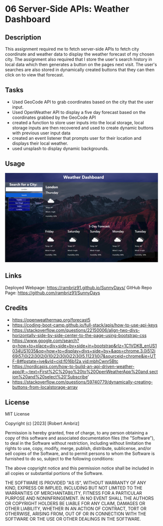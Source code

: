 # 06 Server-Side APIs: Weather Dashboard

## Description

This assignment required me to fetch server-side APIs to fetch city coordinate and weather data to display the weather forecast of my chosen city. The assignment also required that I store the user's search history in local data which then generates a button on the pages next visit. The user's searches are also stored in dynamically created buttons that they can then click on to view that forecast. 

## Tasks 

- Used GeoCode API to grab coordinates based on the city that the user input.
- Used OpenWeather API to display a five day forecast based on the coordinates grabbed by the GeoCode API
- created a function to store user inputs into the local storage, local storage inputs are then recovered and used to create dynamic buttons with previous user input data
- created an event listener that prompts user for their location and displays their local weather.
- used unsplash to display dynamic backgrounds.

## Usage

![Alt text](Assets/WeatherApp%20screenshot.png)

## Links
Deployed Webpage: https://rambriz91.github.io/SunnyDays/
GitHub Repo Page: https://github.com/rambriz91/SunnyDays

## Credits

- https://openweathermap.org/forecast5
- https://coding-boot-camp.github.io/full-stack/apis/how-to-use-api-keys
- https://stackoverflow.com/questions/22150006/align-two-divs-horizontally-side-by-side-center-to-the-page-using-bootstrap-css
- https://www.google.com/search?q=how+to+place+div+side+by+side+in+bootstrap&rlz=1C1VDKB_enUS1034US1035&oq=how+to+display+divs+side+by+&aqs=chrome.3.0i512j69i57j0i22i30l2j0i10i22i30j0i22i30l5.11231j0j7&sourceid=chrome&ie=UTF-8#fpstate=ive&vld=cid:f016b12a,vid:mbhCwnr5Btc
- https://nordicapis.com/how-to-build-an-api-driven-weather-app/#:~:text=First%2C%20go%20to%20OpenWeatherApp%20and,section%20and%20select%20'Subscribe'
- https://stackoverflow.com/questions/59740779/dynamically-creating-buttons-from-localstorage-array

## License

MIT License

Copyright (c) [2023] [Robert Ambriz]

Permission is hereby granted, free of charge, to any person obtaining a copy
of this software and associated documentation files (the "Software"), to deal
in the Software without restriction, including without limitation the rights
to use, copy, modify, merge, publish, distribute, sublicense, and/or sell
copies of the Software, and to permit persons to whom the Software is
furnished to do so, subject to the following conditions:

The above copyright notice and this permission notice shall be included in all
copies or substantial portions of the Software.

THE SOFTWARE IS PROVIDED "AS IS", WITHOUT WARRANTY OF ANY KIND, EXPRESS OR
IMPLIED, INCLUDING BUT NOT LIMITED TO THE WARRANTIES OF MERCHANTABILITY,
FITNESS FOR A PARTICULAR PURPOSE AND NONINFRINGEMENT. IN NO EVENT SHALL THE
AUTHORS OR COPYRIGHT HOLDERS BE LIABLE FOR ANY CLAIM, DAMAGES OR OTHER
LIABILITY, WHETHER IN AN ACTION OF CONTRACT, TORT OR OTHERWISE, ARISING FROM,
OUT OF OR IN CONNECTION WITH THE SOFTWARE OR THE USE OR OTHER DEALINGS IN THE
SOFTWARE.